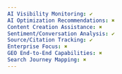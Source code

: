 ```yaml
---
AI Visibility Monitoring: ✔
AI Optimization Recommendations: ✖
Content Creation Assistance: ✖
Sentiment/Conversation Analysis: ✔
Source/Citation Tracking: ✔
Enterprise Focus: ✖
GEO End-to-End Capabilities: ✖
Search Journey Mapping: ✖
---
```

